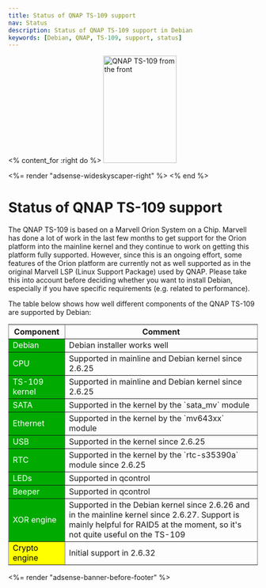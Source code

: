 ```yaml
---
title: Status of QNAP TS-109 support
nav: Status
description: Status of QNAP TS-109 support in Debian
keywords: [Debian, QNAP, TS-109, support, status]
---
```


<% content_for :right do %>
<img src = "../images/r_ts109_front.jpg" class="border" alt="QNAP TS-109 from the front" width="148" height="217" />

<%= render "adsense-wideskyscaper-right" %>
<% end %>

<h1>Status of QNAP TS-109 support</h1>

The QNAP TS-109 is based on a Marvell Orion System on a Chip.  Marvell has
done a lot of work in the last few months to get support for the Orion
platform into the mainline kernel and they continue to work on getting this
platform fully supported.  However, since this is an ongoing effort, some
features of the Orion platform are currently not as well supported as in
the original Marvell LSP (Linux Support Package) used by QNAP.  Please take
this into account before deciding whether you want to install Debian,
especially if you have specific requirements (e.g. related to performance).

The table below shows how well different components of the QNAP TS-109 are
supported by Debian:

<table style="border-style: none" border="1" cellpadding="5">

<tr>
<th>Component</th>
<th>Comment</th>
</tr>

<tr>
<td style="color: white; background-color: #00AA00">Debian</td>
<td>Debian installer works well</td>
</tr>

<tr>
<td style="color: white; background-color: #00AA00">CPU</td>
<td>Supported in mainline and Debian kernel since 2.6.25</td>
</tr>

<tr>
<td style="color: white; background-color: #00AA00">TS-109 kernel</td>
<td>Supported in mainline and Debian kernel since 2.6.25</td>
</tr>

<tr>
<td style="color: white; background-color: #00AA00">SATA</td>
<td>Supported in the kernel by the `sata_mv` module</td>
</tr>

<tr>
<td style="color: white; background-color: #00AA00">Ethernet</td>
<td>Supported in the kernel by the `mv643xx` module</td>
</tr>

<tr>
<td style="color: white; background-color: #00AA00">USB</td>
<td>Supported in the kernel since 2.6.25</td>
</tr>

<tr>
<td style="color: white; background-color: #00AA00">RTC</td>
<td>Supported in the kernel by the `rtc-s35390a` module since 2.6.25</td>
</tr>

<tr>
<td style="color: white; background-color: #00AA00">LEDs</td>
<td>Supported in qcontrol</td>
</tr>

<tr>
<td style="color: white; background-color: #00AA00">Beeper</td>
<td>Supported in qcontrol</td>
</tr>

<tr>
<td style="color: white; background-color: #00AA00">XOR engine</td>
<td>Supported in the Debian kernel since 2.6.26 and in the mainline
kernel since 2.6.27.  Support is mainly helpful for RAID5 at the
moment, so it's not quite useful on the TS-109</td>
</tr>

<tr>
<td style="color: black; background-color: #FFFF00">Crypto engine</td>
<td>Initial support in 2.6.32</td>
</tr>

</table>

<div class="bbf">
<%= render "adsense-banner-before-footer" %>
</div>

